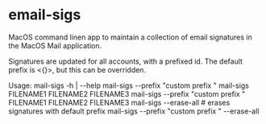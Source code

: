 # email-sigs

MacOS command linen app to maintain a collection of email signatures in the MacOS Mail application.

Signatures are updated for all accounts, with a prefixed id.
The default prefix is <{}>, but this can be overridden.

Usage:
  mail-sigs -h | --help
  mail-sigs --prefix "custom prefix "
  mail-sigs FILENAME1 FILENAME2 FILENAME3
  mail-sigs --prefix "custom prefix " FILENAME1 FILENAME2 FILENAME3
  mail-sigs --erase-all  # erases signatures with default prefix 
  mail-sigs --prefix "custom prefix " --erase-all
